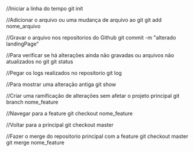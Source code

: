 //Iniciar a linha do tempo
git init

//Adicionar o arquivo ou uma mudança de arquivo ao git
git add nome_arquivo

//Gravar o arquivo nos repositorios do Github
git commit -m "alterado landingPage"

//Para verificar se há alterações ainda não gravadas ou arquivos não atualizados no git
git status

//Pegar os logs realizados no repositorio
git log

//Para mostrar uma alteração antiga
git show

//Criar uma ramificação de alterações sem afetar o projeto principal
git branch nome_feature

//Navegar para a feature
git checkout nome_feature

//Voltar para a principal
git checkout master

//Fazer o merge do repositorio principal com a feature
git checkout master
git merge nome_feature